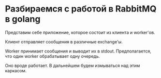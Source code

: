 # Разбираемся с работой в RabbitMQ в golang

Представим себе приложение, которое состоит из клиента и worker'ов.

Клиент отправляет сообщения в различные exchange'ы.

Worker принимает сообщения и выводит их в stdout.
Предполагается, что один worker обрабатывает одну очередь.  

Оно вроде работает. В дальнейшем будем измываться над этим каркасом.